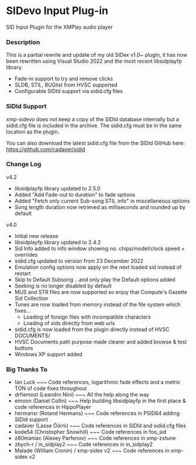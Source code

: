 # SIDevo Input Plug-in
SID Input Plugin for the XMPlay audio player


### Description
This is a partial rewrite and update of my old SIDex v1.0~ plugin, it has now been rewritten using Visual Studio 2022 and the most recent libsidplayfp library.

- Fade-in support to try and remove clicks
- SLDB, STIL, BUGlist from HVSC supported
- Configurable SIDId support via sidid.cfg files


### SIDId Support
xmp-sidevo does not keep a copy of the SIDId database internally but a sidid.cfg file is
included in the archive. The sidid.cfg must be in the same location as the plugin.

You can also download the latest sidid.cfg file from the SIDId GitHub here: https://github.com/cadaver/sidid


### Change Log
v4.2
- libsidplayfp library updated to 2.5.0
- Added "Add Fade-out to duration" to fade options
- Added "Fetch only current Sub-song STIL info" in miscellaneous options
- Song length duration now retrieved as milliseconds and rounded up by default

v4.0
- Initial new release
- libsidplayfp library updated to 2.4.2
- Sid Info added to info window showing no. chips/model/clock speed + overrides
- sidid.cfg updated to version from 23 December 2022
- Emulation config options now apply on the next loaded sid instead of restart
- Skip to Default Subsong ...and only play the Default options added
- Seeking is no longer disabled by default
- MUS and STR files are now supported so enjoy that Compute's Gazette Sid Collection
- Tunes are now loaded from memory instead of the file system which fixes...
	- Loading of foreign files with incompatible characters
	- Loading of sids directly from web urls
- sidid.cfg is now loaded from the plugin directly instead of HVSC DOCUMENTS/
- HVSC Documents path purpose made clearer and added browse & test buttons
- Windows XP support added


### Big Thanks To
- Ian Luck ~~~ Code references, logarithmic fade effects and a metric TON of code fixes throughout
- drfiemost (Leandro Nini) ~~~ All the help along the way
- emoon (Daniel Collin) ~~~ Help building libsidplayfp in the first place & code references in HippoPlayer
- hermansr (Roland Hermans) ~~~ Code references in PSID64 adding SIDId support
- cadaver (Lasse Öörni) ~~~ Code references in SIDId and sidid.cfg files
- kode54 (Christopher Snowhill) ~~~ Code references in foo_sid
- z80maniac (Alexey Parfenov) ~~~ Code references in xmp-zxtune
- zbych-r / in_sidplay2 ~~~ Code references in in_sidplay2
- Malade (William Cronin) / xmp-sidex v2 ~~~ Code references in xmp-sidex v2


